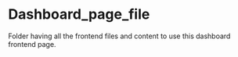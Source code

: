 # Dashboard_page_file
Folder having all the frontend files and content to use this dashboard frontend page.
